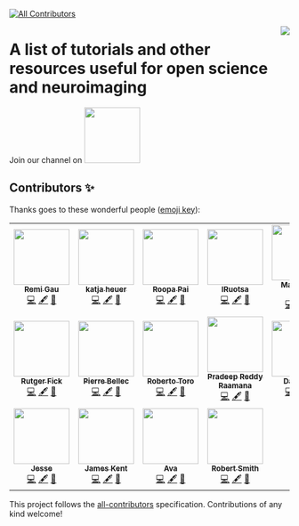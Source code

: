 <!--![shiba love MRI scanner](https://raw.githubusercontent.com/learn-neuroimaging/tutorials-and-resources/master/img/dogeLoveScanner_600x400.gif)-->
<!-- ALL-CONTRIBUTORS-BADGE:START - Do not remove or modify this section -->
[![All Contributors](https://img.shields.io/badge/all_contributors-18-orange.svg?style=flat-square)](#contributors-)
<!-- ALL-CONTRIBUTORS-BADGE:END -->
<img src="https://user-images.githubusercontent.com/6297454/47931389-f6cc1800-dece-11e8-9169-0477c9400733.gif" style="float:right" />

# A list of tutorials and other resources useful for open science and neuroimaging

Join our channel on  <a href="https://mattermost.brainhack.org/brainhack/channels/tutorial-and-resources" target="_blank"><img src="http://www.mattermost.org/wp-content/uploads/2016/03/logoHorizontal.png" width=100px /></a>

## Contributors ✨

Thanks goes to these wonderful people ([emoji key](https://allcontributors.org/docs/en/emoji-key)):

<!-- ALL-CONTRIBUTORS-LIST:START - Do not remove or modify this section -->
<!-- prettier-ignore-start -->
<!-- markdownlint-disable -->
<table>
  <tr>
    <td align="center"><a href="https://remi-gau.github.io/"><img src="https://avatars3.githubusercontent.com/u/6961185?v=4" width="100px;" alt=""/><br /><sub><b>Remi Gau</b></sub></a><br /><a href="https://github.com/learn-neuroimaging/tutorials-and-resources/commits?author=Remi-Gau" title="Code">💻</a> <a href="#content-Remi-Gau" title="Content">🖋</a> <a href="#ideas-Remi-Gau" title="Ideas, Planning, & Feedback">🤔</a></td>
    <td align="center"><a href="https://katjaq.github.io/graphy/"><img src="https://avatars3.githubusercontent.com/u/6297454?v=4" width="100px;" alt=""/><br /><sub><b>katja heuer</b></sub></a><br /><a href="https://github.com/learn-neuroimaging/tutorials-and-resources/commits?author=katjaq" title="Code">💻</a> <a href="#content-katjaq" title="Content">🖋</a> <a href="#ideas-katjaq" title="Ideas, Planning, & Feedback">🤔</a></td>
    <td align="center"><a href="https://www.linkedin.com/in/roopa-pai/"><img src="https://avatars2.githubusercontent.com/u/33023134?v=4" width="100px;" alt=""/><br /><sub><b>Roopa Pai</b></sub></a><br /><a href="https://github.com/learn-neuroimaging/tutorials-and-resources/commits?author=roopa-pai" title="Code">💻</a> <a href="#content-roopa-pai" title="Content">🖋</a> <a href="#ideas-roopa-pai" title="Ideas, Planning, & Feedback">🤔</a></td>
    <td align="center"><a href="https://github.com/IRuotsa"><img src="https://avatars1.githubusercontent.com/u/47354027?v=4" width="100px;" alt=""/><br /><sub><b>IRuotsa</b></sub></a><br /><a href="https://github.com/learn-neuroimaging/tutorials-and-resources/commits?author=IRuotsa" title="Code">💻</a> <a href="#content-IRuotsa" title="Content">🖋</a> <a href="#ideas-IRuotsa" title="Ideas, Planning, & Feedback">🤔</a></td>
    <td align="center"><a href="http://martinagvilas.github.io"><img src="https://avatars2.githubusercontent.com/u/37339384?v=4" width="100px;" alt=""/><br /><sub><b>Martina G. Vilas</b></sub></a><br /><a href="https://github.com/learn-neuroimaging/tutorials-and-resources/commits?author=martinagvilas" title="Code">💻</a> <a href="#content-martinagvilas" title="Content">🖋</a> <a href="#ideas-martinagvilas" title="Ideas, Planning, & Feedback">🤔</a></td>
    <td align="center"><a href="https://twitter.com/complexbrains"><img src="https://avatars1.githubusercontent.com/u/45263281?v=4" width="100px;" alt=""/><br /><sub><b>Isil Bilgin</b></sub></a><br /><a href="https://github.com/learn-neuroimaging/tutorials-and-resources/commits?author=complexbrains" title="Code">💻</a> <a href="#content-complexbrains" title="Content">🖋</a> <a href="#ideas-complexbrains" title="Ideas, Planning, & Feedback">🤔</a></td>
    <td align="center"><a href="http://alexandre-routier.com/"><img src="https://avatars3.githubusercontent.com/u/24808663?v=4" width="100px;" alt=""/><br /><sub><b>Alexandre Routier</b></sub></a><br /><a href="https://github.com/learn-neuroimaging/tutorials-and-resources/commits?author=alexandreroutier" title="Code">💻</a> <a href="#content-alexandreroutier" title="Content">🖋</a> <a href="#ideas-alexandreroutier" title="Ideas, Planning, & Feedback">🤔</a></td>
  </tr>
  <tr>
    <td align="center"><a href="http://linkedin.com/in/rutgerfick"><img src="https://avatars2.githubusercontent.com/u/9418732?v=4" width="100px;" alt=""/><br /><sub><b>Rutger Fick</b></sub></a><br /><a href="https://github.com/learn-neuroimaging/tutorials-and-resources/commits?author=rutgerfick" title="Code">💻</a> <a href="#content-rutgerfick" title="Content">🖋</a> <a href="#ideas-rutgerfick" title="Ideas, Planning, & Feedback">🤔</a></td>
    <td align="center"><a href="http://simexp-lab.org"><img src="https://avatars3.githubusercontent.com/u/1670887?v=4" width="100px;" alt=""/><br /><sub><b>Pierre Bellec</b></sub></a><br /><a href="https://github.com/learn-neuroimaging/tutorials-and-resources/commits?author=pbellec" title="Code">💻</a> <a href="#content-pbellec" title="Content">🖋</a> <a href="#ideas-pbellec" title="Ideas, Planning, & Feedback">🤔</a></td>
    <td align="center"><a href="http://neuroanatomy.github.io"><img src="https://avatars2.githubusercontent.com/u/2310732?v=4" width="100px;" alt=""/><br /><sub><b>Roberto Toro</b></sub></a><br /><a href="https://github.com/learn-neuroimaging/tutorials-and-resources/commits?author=r03ert0" title="Code">💻</a> <a href="#content-r03ert0" title="Content">🖋</a> <a href="#ideas-r03ert0" title="Ideas, Planning, & Feedback">🤔</a></td>
    <td align="center"><a href="http://crossinvalidation.com"><img src="https://avatars2.githubusercontent.com/u/3196357?v=4" width="100px;" alt=""/><br /><sub><b>Pradeep Reddy Raamana</b></sub></a><br /><a href="https://github.com/learn-neuroimaging/tutorials-and-resources/commits?author=raamana" title="Code">💻</a> <a href="#content-raamana" title="Content">🖋</a> <a href="#ideas-raamana" title="Ideas, Planning, & Feedback">🤔</a></td>
    <td align="center"><a href="https://danjgale.github.io/"><img src="https://avatars1.githubusercontent.com/u/14634382?v=4" width="100px;" alt=""/><br /><sub><b>Dan Gale</b></sub></a><br /><a href="https://github.com/learn-neuroimaging/tutorials-and-resources/commits?author=danjgale" title="Code">💻</a> <a href="#content-danjgale" title="Content">🖋</a> <a href="#ideas-danjgale" title="Ideas, Planning, & Feedback">🤔</a></td>
    <td align="center"><a href="https://github.com/manojneuro"><img src="https://avatars2.githubusercontent.com/u/26097457?v=4" width="100px;" alt=""/><br /><sub><b>manojneuro</b></sub></a><br /><a href="https://github.com/learn-neuroimaging/tutorials-and-resources/commits?author=manojneuro" title="Code">💻</a> <a href="#content-manojneuro" title="Content">🖋</a> <a href="#ideas-manojneuro" title="Ideas, Planning, & Feedback">🤔</a></td>
    <td align="center"><a href="http://crocodoyle.ca/"><img src="https://avatars3.githubusercontent.com/u/345229?v=4" width="100px;" alt=""/><br /><sub><b>Andrew Doyle</b></sub></a><br /><a href="https://github.com/learn-neuroimaging/tutorials-and-resources/commits?author=crocodoyle" title="Code">💻</a> <a href="#content-crocodoyle" title="Content">🖋</a> <a href="#ideas-crocodoyle" title="Ideas, Planning, & Feedback">🤔</a></td>
  </tr>
  <tr>
    <td align="center"><a href="http://www.jesparent.com"><img src="https://avatars3.githubusercontent.com/u/11603279?v=4" width="100px;" alt=""/><br /><sub><b>Jesse</b></sub></a><br /><a href="https://github.com/learn-neuroimaging/tutorials-and-resources/commits?author=jesparent" title="Code">💻</a> <a href="#content-jesparent" title="Content">🖋</a> <a href="#ideas-jesparent" title="Ideas, Planning, & Feedback">🤔</a></td>
    <td align="center"><a href="https://jdkent.github.io/"><img src="https://avatars0.githubusercontent.com/u/12564882?v=4" width="100px;" alt=""/><br /><sub><b>James Kent</b></sub></a><br /><a href="https://github.com/learn-neuroimaging/tutorials-and-resources/commits?author=jdkent" title="Code">💻</a> <a href="#content-jdkent" title="Content">🖋</a> <a href="#ideas-jdkent" title="Ideas, Planning, & Feedback">🤔</a></td>
    <td align="center"><a href="http://avakiai.com"><img src="https://avatars2.githubusercontent.com/u/30446919?v=4" width="100px;" alt=""/><br /><sub><b>Ava</b></sub></a><br /><a href="https://github.com/learn-neuroimaging/tutorials-and-resources/commits?author=avakiai" title="Code">💻</a> <a href="#content-avakiai" title="Content">🖋</a> <a href="#ideas-avakiai" title="Ideas, Planning, & Feedback">🤔</a></td>
    <td align="center"><a href="http://www.mrtrix.org"><img src="https://avatars2.githubusercontent.com/u/5637955?v=4" width="100px;" alt=""/><br /><sub><b>Robert Smith</b></sub></a><br /><a href="https://github.com/learn-neuroimaging/tutorials-and-resources/commits?author=Lestropie" title="Code">💻</a> <a href="#content-Lestropie" title="Content">🖋</a> <a href="#ideas-Lestropie" title="Ideas, Planning, & Feedback">🤔</a></td>
  </tr>
</table>

<!-- markdownlint-enable -->
<!-- prettier-ignore-end -->
<!-- ALL-CONTRIBUTORS-LIST:END -->

This project follows the [all-contributors](https://github.com/all-contributors/all-contributors) specification. Contributions of any kind welcome!